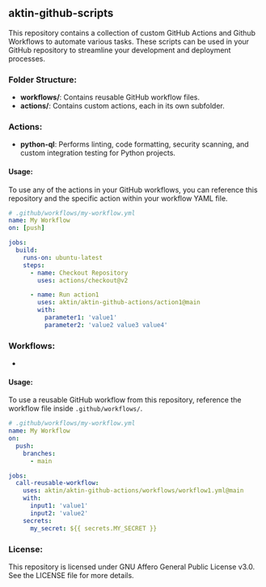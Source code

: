 ## aktin-github-scripts
This repository contains a collection of custom GitHub Actions and Github Workflows to automate various tasks. These scripts can be used in your GitHub repository to streamline your development and deployment processes.

### Folder Structure:

- **workflows/**: Contains reusable GitHub workflow files.
- **actions/**: Contains custom actions, each in its own subfolder.

### Actions:

- **python-ql**: Performs linting, code formatting, security scanning, and custom integration testing for Python projects.

#### Usage:

To use any of the actions in your GitHub workflows, you can reference this repository and the specific action within your workflow YAML file.

```yaml
# .github/workflows/my-workflow.yml
name: My Workflow
on: [push]

jobs:
  build:
    runs-on: ubuntu-latest
    steps:
      - name: Checkout Repository
        uses: actions/checkout@v2

      - name: Run action1
        uses: aktin/aktin-github-actions/action1@main
        with:
          parameter1: 'value1'
          parameter2: 'value2 value3 value4'
```

### Workflows:

-

#### Usage:

To use a reusable GitHub workflow from this repository, reference the workflow file inside `.github/workflows/`.

```yaml
# .github/workflows/my-workflow.yml
name: My Workflow
on:
  push:
    branches:
      - main

jobs:
  call-reusable-workflow:
    uses: aktin/aktin-github-actions/workflows/workflow1.yml@main
    with:
      input1: 'value1'
      input2: 'value2'
    secrets:
      my_secret: ${{ secrets.MY_SECRET }}
```

### License:

This repository is licensed under GNU Affero General Public License v3.0. See the LICENSE file for more details.

